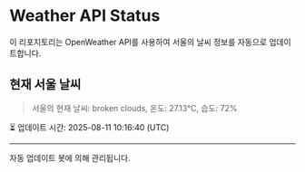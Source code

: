 
# Weather API Status

이 리포지토리는 OpenWeather API를 사용하여 서울의 날씨 정보를 자동으로 업데이트합니다.

## 현재 서울 날씨
> 서울의 현재 날씨: broken clouds, 온도: 27.13°C, 습도: 72%

⏳ 업데이트 시간: 2025-08-11 10:16:40 (UTC)

---
자동 업데이트 봇에 의해 관리됩니다.
